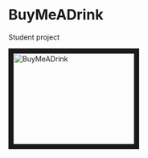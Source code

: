 # BuyMeADrink
Student project


<a href="http://www.youtube.com/watch?feature=player_embedded&v=1-I88mlCMRk" target="_blank"><img src="http://img.youtube.com/vi/1-I88mlCMRk/0.jpg" 
alt="BuyMeADrink" width="240" height="180" border="10" /></a>

